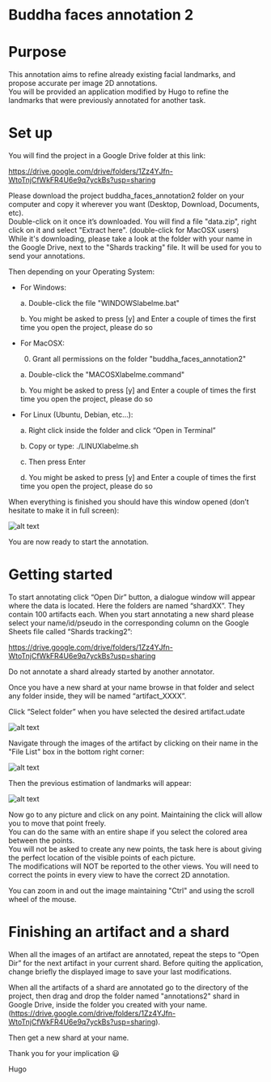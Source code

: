 Buddha faces annotation 2
=========================

Purpose
=======

This annotation aims to refine already existing facial landmarks, and propose accurate per image 2D annotations.\
You will be provided an application modified by Hugo to refine the landmarks that were previously annotated for another task.

Set up
======

You will find the project in a Google Drive folder at this link:

https://drive.google.com/drive/folders/1Zz4YJfn-WtoTnjCfWkFR4U6e9q7yckBs?usp=sharing

Please download the project buddha_faces_annotation2 folder on your computer and copy it wherever you want (Desktop, 
Download, Documents, etc). \
Double-click on it once it’s downloaded. You will find a file "data.zip", right click on it and select "Extract here". 
(double-click for MacOSX users)\
While it's downloading, please take a look at the folder with your name in the Google Drive, next to the "Shards tracking" file.
It will be used for you to send your annotations.

Then depending on your Operating System:

-   For Windows:
        
    a.  Double-click the file "WINDOWSlabelme.bat"
        
    b.  You might be asked to press [y] and Enter a couple of times
        the first time you open the project, please do so

-   For MacOSX:
    
    0.  Grant all permissions on the folder "buddha_faces_annotation2"
    
    a.  Double-click the "MACOSXlabelme.command"
    
    b.  You might be asked to press [y] and Enter a couple of times the
        first time you open the project, please do so

-   For Linux (Ubuntu, Debian, etc…):

    a.  Right click inside the folder and click “Open in Terminal”
    
    b.  Copy or type: ./LINUXlabelme.sh
        
    c.  Then press Enter
        
    d.  You might be asked to press [y] and Enter a couple of times
            the first time you open the project, please do so


When everything is finished you should have this window opened (don’t
hesitate to make it in full screen):

![alt text](source/Pictures/Picture1.png)

You are now ready to start the annotation.

Getting started
===============

To start annotating click “Open Dir” button, a dialogue window will
appear where the data is located. Here the folders are named
“shardXX”. They contain 100 artifacts each. When you start annotating
a new shard please select your name/id/pseudo in the corresponding
column on the Google Sheets file called “Shards tracking2”:

https://drive.google.com/drive/folders/1Zz4YJfn-WtoTnjCfWkFR4U6e9q7yckBs?usp=sharing

Do not annotate a shard already started by another annotator.

Once you have a new shard at your name browse in that folder and
select any folder inside, they will be named “artifact_XXXX”.

Click “Select folder” when you have selected the desired artifact.udate 

![alt text](source/Pictures/Picture2.png)

Navigate through the images of the artifact by clicking on their name in the "File List" box in the bottom right corner:

![alt text](source/Pictures/Picture3.png)

Then the previous estimation of landmarks will appear:

![alt text](source/Pictures/Picture6.png)

Now go to any picture and click on any point. Maintaining the click will allow you to move that point freely.\
You can do the same with an entire shape if you select the colored area between the points.\
You will not be asked to create any new points, the task here is about giving the perfect location of the visible 
points of each picture.\
The modifications will NOT be reported to the other views. You will need to correct the points in every view to 
have the correct 2D annotation.

You can zoom in and out the image maintaining "Ctrl" and using the scroll wheel of the mouse.

Finishing an artifact and a shard
=================================

When all the images of an artifact are annotated, repeat the steps to “Open Dir” for the next artifact in your 
current shard.
Before quiting the application, change briefly the displayed image to save your last modifications.

When all the artifacts of a shard are annotated go to the directory of the project, then drag and drop the folder 
named "annotations2" shard in Google Drive, inside the folder you created with your name. 
(https://drive.google.com/drive/folders/1Zz4YJfn-WtoTnjCfWkFR4U6e9q7yckBs?usp=sharing).

Then get a new shard at your name.

Thank you for your implication 😃

Hugo
